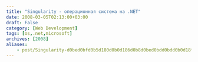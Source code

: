 ```yaml
---
title: "Singularity - операционная система на .NET"
date: 2008-03-05T02:13:00+03:00
draft: False
category: [Web Development]
tags: [os,.net,microsoft]
archives: [2008]
aliases:
    - post/Singularity-d0bed0bfd0b5d180d0b0d186d0b8d0bed0bdd0bdd0b0d18f-d181d0b8d181d182d0b5d0bcd0b0-d0bdd0b0-NET.aspx
---
```



